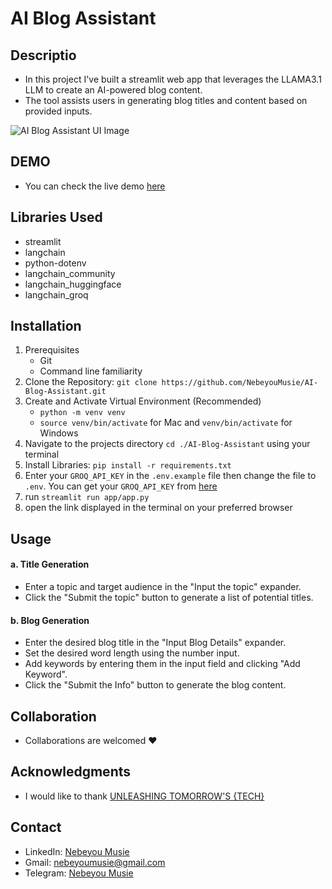 # AI Blog Assistant

## Descriptio
- In this project I've built a streamlit web app that leverages the LLAMA3.1 LLM to create an AI-powered blog content. 
- The tool assists users in generating blog titles and content based on provided inputs.

![AI Blog Assistant UI Image](./images/ai-blog-assistant-ui.png)

## DEMO
- You can check the live demo [here](https://8505-01j0bv4h1g771v2shtqjfpr66t.cloudspaces.litng.ai/)

## Libraries Used
 - streamlit
 - langchain
 - python-dotenv
 - langchain_community
 - langchain_huggingface
 - langchain_groq

## Installation
 1. Prerequisites
    - Git
    - Command line familiarity
 2. Clone the Repository: `git clone https://github.com/NebeyouMusie/AI-Blog-Assistant.git`
 3. Create and Activate Virtual Environment (Recommended)
    - `python -m venv venv`
    - `source venv/bin/activate` for Mac and `venv/bin/activate` for Windows
 4. Navigate to the projects directory `cd ./AI-Blog-Assistant` using your terminal
 5. Install Libraries: `pip install -r requirements.txt`
 6. Enter your `GROQ_API_KEY` in the `.env.example` file then change the file to `.env`. You can get your `GROQ_API_KEY` from [here](https://console.groq.com/keys)
 7. run `streamlit run app/app.py`
 8. open the link displayed in the terminal on your preferred browser

 ## Usage
 #### a. Title Generation
 - Enter a topic and target audience in the "Input the topic" expander.
 - Click the "Submit the topic" button to generate a list of potential titles.

 #### b. Blog Generation
 - Enter the desired blog title in the "Input Blog Details" expander.
 - Set the desired word length using the number input.
 - Add keywords by entering them in the input field and clicking "Add Keyword".
 - Click the "Submit the Info" button to generate the blog content.

## Collaboration
- Collaborations are welcomed ❤️

## Acknowledgments
 - I would like to thank [UNLEASHING TOMORROW'S {TECH}](https://www.youtube.com/@UNLEASHINGTOMORROWSTECH)
   
## Contact
 - LinkedIn: [Nebeyou Musie](https://www.linkedin.com/in/nebeyou-musie)
 - Gmail: nebeyoumusie@gmail.com
 - Telegram: [Nebeyou Musie](https://t.me/NebeyouMusie)
